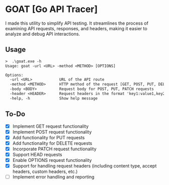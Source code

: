 # GOAT [Go API Tracer]

I made this utility to simplify API testing. It streamlines the process of examining API requests, responses, and headers, making it easier to analyze and debug API interactions.

## Usage

```txt
>  .\goat.exe -h
Usage: goat -url <URL> -method <METHOD> [OPTIONS]

Options:
  -url <URL>            URL of the API route
  -method <METHOD>      HTTP method of the request [GET, POST, PUT, DELETE, PATCH, HEAD, OPTIONS]
  -body <BODY>          Request body for POST, PUT, PATCH requests
  -header <HEADER>      Request headers in the format 'key1:value1,key2:value2'
  -help, -h             Show help message
```

## To-Do

- [x] Implement GET request functionality
- [x] Implement POST request functionality
- [x] Add functionality for PUT requests
- [x] Add functionality for DELETE requests
- [x] Incorporate PATCH request functionality
- [x] Support HEAD requests
- [x] Enable OPTIONS request functionality
- [x] Support for handling request headers (including content type, accept headers, custom headers, etc.)
- [ ] Implement error handling and reporting
